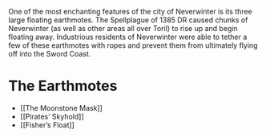 One of the most enchanting features of the city of Neverwinter is its three large floating earthmotes. The Spellplague of 1385 DR caused chunks of  Neverwinter (as well as other areas all over Toril) to rise up and begin floating away. Industrious residents of Neverwinter were able to tether a few of these earthmotes with ropes and prevent them from ultimately flying off into the Sword Coast.

# The Earthmotes
* [[The Moonstone Mask]]
* [[Pirates’ Skyhold]]
* [[Fisher’s Float]]